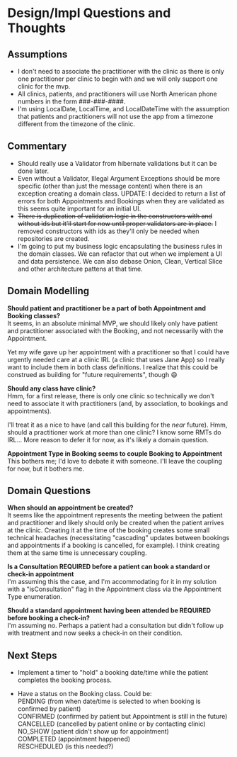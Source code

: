 # Design/Impl Questions and Thoughts

## Assumptions

- I don't need to associate the practitioner with the clinic as there is only one practitioner per clinic to begin with and we will only support one clinic for the mvp.
- All clinics, patients, and practitioners will use North American phone numbers in the form ###-###-####.
- I'm using LocalDate, LocalTime, and LocalDateTime with the assumption that patients and practitioners will not use the app from a timezone different from the timezone of the clinic.

## Commentary
- Should really use a Validator from hibernate validations but it can be done later.
- Even without a Validator, Illegal Argument Exceptions should be more specific (other than just the message content) when there is an exception creating a domain class. UPDATE: I decided to return a list of errors for both Appointments and Bookings when they are validated as this seems quite important for an initial UI.
- ~~There is duplication of validation logic in the constructors with and without ids but it'll start for now until proper validators are in place.~~ I removed constructors with ids as they'll only be needed when repositories are created.
- I'm going to put my business logic encapsulating the business rules in the domain classes. We can refactor that out when we implement a UI and data persistence. We can also debase Onion, Clean, Vertical Slice and other architecture pattens at that time.

## Domain Modelling

**Should patient and practitioner be a part of both Appointment and Booking classes?**  
It seems, in an absolute minimal MVP, we should likely only have patient and practitioner associated with the Booking, and not necessarily with the Appointment.

Yet my wife gave up her appointment with a practitioner so that I could have urgently needed care at a clinic IRL (a clinic that uses Jane App) so I really want to include them in both class definitions. I realize that this could be construed as building for "future requirements", though :smile:

**Should any class have clinic?**  
Hmm, for a first release, there is only one clinic so technically we don't need to associate it with practitioners (and, by association, to bookings and appointments).

I'll treat it as a nice to have (and call this building for the *near* future). Hmm, should a practitioner work at more than one clinic? I know some RMTs do IRL... More reason to defer it for now, as it's likely a domain question.

**Appointment Type in Booking seems to couple Booking to Appointment**  
This bothers me; I'd love to debate it with someone. I'll leave the coupling for now, but it bothers me.


## Domain Questions

**When should an appointment be created?**  
It seems like the appointment represents the meeting between the patient and practitioner and likely should only be created when the patient arrives at the clinic. Creating it at the time of the booking  creates some small technical headaches (necessitating "cascading" updates between bookings and appointments if a booking is cancelled, for example). I think creating them at the same time is unnecessary coupling.

**Is a Consultation REQUIRED before a patient can book a standard or check-in appointment**  
I'm assuming this the case, and I'm accommodating for it in my solution with a "isConsultation" flag in the Appointment class via the Appointment Type enumeration.

**Should a standard appointment having been attended be REQUIRED before booking a check-in?**  
I'm assuming no. Perhaps a patient had a consultation but didn't follow up with treatment and now seeks a check-in on their condition.


## Next Steps

- Implement a timer to "hold" a booking date/time while the patient completes the booking process.

- Have a status on the Booking class. Could be:  
PENDING (from when date/time is selected to when booking is confirmed by patient)  
CONFIRMED (confirmed by patient but Appointment is still in the future)  
CANCELLED (cancelled by patient online or by contacting clinic)  
NO_SHOW (patient didn't show up for appointment)  
COMPLETED (appointment happened)  
RESCHEDULED (is this needed?)

